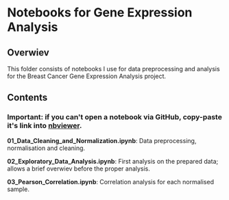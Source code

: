 # Notebooks for Gene Expression Analysis

## Overwiev
This folder consists of notebooks I use for data preprocessing and analysis for the Breast Cancer Gene Expression Analysis project.

## Contents

### Important: if you can't open a notebook via GitHub, copy-paste it's link into [nbviewer](https://nbviewer.org/).

**01_Data_Cleaning_and_Normalization.ipynb**: Data preprocessing, normalisation and cleaning.

**02_Exploratory_Data_Analysis.ipynb**: First analysis on the prepared data; allows a brief overwiev before the proper analysis.

**03_Pearson_Correlation.ipynb**: Correlation analysis for each normalised sample.
